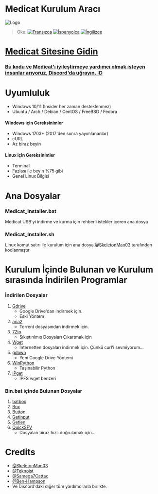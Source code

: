 # Medicat Kurulum Aracı

![Logo](icon.png)

> Oku: [![Fransızca](https://img.shields.io/badge/Frans%C4%B1zca-blue)](README.FR.md) [![İspanyolca](https://img.shields.io/badge/%C4%B0spanyolca-blue)](README.ES.md) [![İngilizce](https://img.shields.io/badge/%C4%B0ngilizce-blue)](README.md)

# [Medicat Sitesine Gidin](https://medicatusb.com/)

### [Bu kodu ve Medicat'ı iyileştirmeye yardımcı olmak isteyen insanlar arıyoruz, Discord'da uğrayın. :D](https://url.medicatusb.com/discord)

# Uyumluluk
* Windows 10/11 (Insider her zaman desteklenmez)
* Ubuntu / Arch / Debian / CentOS / FreeBSD / Fedora

#### Windows için Gereksinimler
* Windows 1703+ (2017'den sonra yayımlananlar)
* cURL
* Az biraz beyin

#### Linux için Gereksinimler
* Terminal
* Fazlası ile beyin %75 gibi
* Genel Linux Bilgisi

# Ana Dosyalar
### Medicat_Installer.bat
Medicat USB'yi indirme ve kurma için rehberli istekler içeren ana dosya

### Medicat_Installer.sh
Linux komut satırı ile kurulum için ana dosya.[@SkeletonMan03](https://github.com/SkeletonMan03) tarafından kodlanmıştır

# Kurulum İçinde Bulunan ve Kurulum sırasında İndirilen Programlar

  ### İndirilen Dosyalar
  
  1. [Gdrive](https://github.com/prasmussen/gdrive)
      * Google Drive'dan indirmek için.
      * Eski Yöntem
  2. [aria2](https://github.com/aria2/aria2)
      * Torrent dosyasından indirmek için.
  3. [7Zip](https://www.7-zip.org/)
      * Sıkıştırılmış Dosyaları Çıkartmak için
  4. [Wget](https://eternallybored.org/misc/wget/)
      * İnternetten dosyaları indirmek için. Çünkü curl'i sevmiyorum...
  5. [gdown](https://github.com/wkentaro/gdown)
      * Yeni Google Drive Yöntemi
  6. [WinPython](https://winpython.github.io/)
      * Taşınabilir Python
  7. [IPget](https://github.com/ipfs/ipget)
      * IPFS wget benzeri
      
      
  ### Bin.bat içinde Bulunan Dosyalar
  1. [batbox](https://github.com/TheBATeam/BATBOX-An-Awesome-Batch-Plugin)
  2. [Box](https://github.com/TheBATeam/Box-Function-2.0)
  3. [Button](https://github.com/TheBATeam/Button-Function-2.0-by-Kvc)
  4. [Getinput](https://github.com/TheBATeam/GetInput-By-Aacini)
  5. [Getlen](https://github.com/TheBATeam/Getlen-Function-2.0-by-Kvc)
  6. [QuickSFV](http://www.quicksfv.org/)
      * Dosyaları biraz hızlı doğrulamak için...

# Credits
* [@SkeletonMan03](https://github.com/SkeletonMan03)
* [@Teknoist](https://github.com/Teknoist)
* [@Samega7Cattac](https://github.com/Samega7Cattac)
* [@Ben-Hampson](https://github.com/Ben-Hampson)
* Ve Discord'daki diğer tüm yardımcılarla birlikte.
